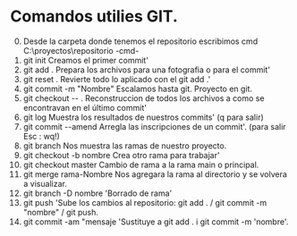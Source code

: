 # Comandos utilies GIT.

0. Desde la carpeta donde tenemos el repositorio escribimos cmd C:\proyectos\repositorio  -cmd-
1. git init                   Creamos el primer commit'
2. git add .                  Prepara los archivos para una fotografia o para el commit'
3. git reset .                Revierte todo lo aplicado con el git add .'
4. git commit -m "Nombre"     Escalamos hasta git. Proyecto en git.
5. git checkout -- .          Reconstruccion de todos los archivos a como se encontravan en el último commit'
6. git log                    Muestra los resultados de nuestros commits' (q para salir)
7. git commit --amend         Arregla las inscripciones de un commit'.
            (para salir Esc   :   wq!)
8. git branch                 Nos muestra las ramas de nuestro proyecto.            
8. git checkout -b nombre     Crea otro rama para trabajar'
9. git checkout master        Cambio de rama a la rama main o principal.
9. git merge rama-Nombre      Nos agregara la rama al directorio y se volvera a visualizar.
10. git branch -D nombre      'Borrado de rama'
11. git push                  'Sube los cambios al repositorio: git add . / git commit -m "nombre" / git push.
12. git commit -am "mensaje   'Sustituye a git add . i git commit -m 'nombre'.

